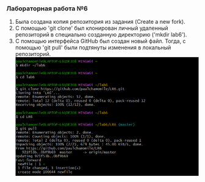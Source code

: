 ### Лабораторная работа №6

1. Была создана копия репозитория из задания (Create a new fork).
2. С помощью 'git clone' был клонирован личный удаленный репозиторий в специально созданную директорию ('mkdir lab6').
3. С помощью интерфейса GitHub был создан новый файл. Тогда, с помощью 'git pull' были подтянуты изменения в локальный репозиторий.
![](/screenshots/1.png)

